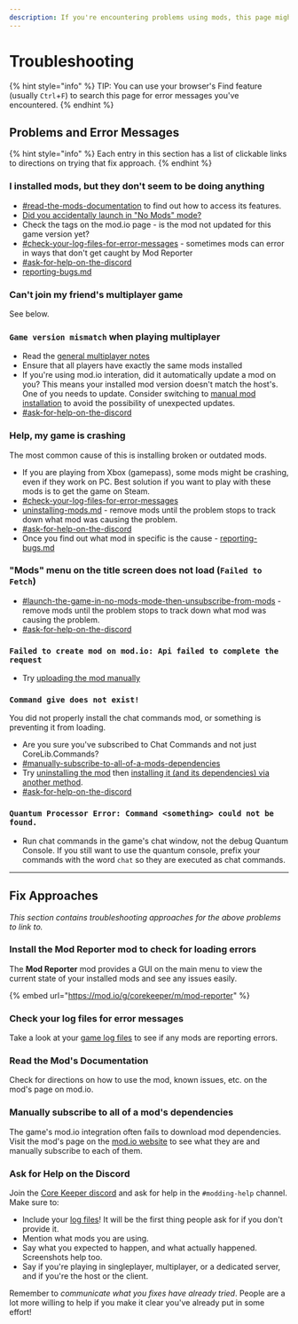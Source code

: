```yaml
---
description: If you're encountering problems using mods, this page might have the solution.
---
```


# Troubleshooting

{% hint style="info" %}
TIP: You can use your browser's Find feature (usually `Ctrl`+`F`) to search this page for error messages you've encountered.&#x20;
{% endhint %}

## Problems and Error Messages

{% hint style="info" %}
Each entry in this section has a list of clickable links to directions on trying that fix approach.
{% endhint %}

### I installed mods, but they don't seem to be doing anything

* [#read-the-mods-documentation](troubleshooting.md#read-the-mods-documentation "mention") to find out how to access its features.
* [Did you accidentally launch in "No Mods" mode?](uninstalling-mods.md#launch-the-game-in-no-mods-mode-then-unsubscribe-from-mods)
* Check the tags on the mod.io page - is the mod not updated for this game version yet?
* [#check-your-log-files-for-error-messages](troubleshooting.md#check-your-log-files-for-error-messages "mention")  - sometimes mods can error in ways that don't get caught by Mod Reporter
* [#ask-for-help-on-the-discord](troubleshooting.md#ask-for-help-on-the-discord "mention")
* [reporting-bugs.md](reporting-bugs.md "mention")

### Can't join my friend's multiplayer game

See below.

### **`Game version mismatch` when playing multiplayer**

* Read the [general multiplayer notes](installing-mods/for-multiplayer.md)
* Ensure that all players have exactly the same mods installed
* If you're using mod.io interation, did it automatically update a mod on you? This means your installed mod version doesn't match the host's. One of you needs to update. Consider switching to [manual mod installation](installing-mods/on-game-clients.md#manual-file-management) to avoid the possibility of unexpected updates.
* [#ask-for-help-on-the-discord](troubleshooting.md#ask-for-help-on-the-discord "mention")

### Help, my game is crashing

The most common cause of this is installing broken or outdated mods.

* If you are playing from Xbox (gamepass), some mods might be crashing, even if they work on PC. Best solution if you want to play with these mods is to get the game on Steam.
* [#check-your-log-files-for-error-messages](troubleshooting.md#check-your-log-files-for-error-messages "mention")
* [uninstalling-mods.md](uninstalling-mods.md "mention")  - remove mods until the problem stops to track down what mod was causing the problem.
* [#ask-for-help-on-the-discord](troubleshooting.md#ask-for-help-on-the-discord "mention")
* Once you find out what mod in specific is the cause - [reporting-bugs.md](reporting-bugs.md "mention")

### "Mods" menu on the title screen does not load (`Failed to Fetch`)

* [#launch-the-game-in-no-mods-mode-then-unsubscribe-from-mods](uninstalling-mods.md#launch-the-game-in-no-mods-mode-then-unsubscribe-from-mods "mention")  - remove mods until the problem stops to track down what mod was causing the problem.
* [#ask-for-help-on-the-discord](troubleshooting.md#ask-for-help-on-the-discord "mention")

### `Failed to create mod on mod.io: Api failed to complete the request`

* Try [uploading the mod manually](../creating-mods/releasing-mods/mod-files-upload.md)

### `Command give does not exist!`

You did not properly install the chat commands mod, or something is preventing it from loading.

* Are you sure you've subscribed to Chat Commands and not just CoreLib.Commands?
* [#manually-subscribe-to-all-of-a-mods-dependencies](troubleshooting.md#manually-subscribe-to-all-of-a-mods-dependencies "mention")
* Try [uninstalling the mod](uninstalling-mods.md) then [installing it (and its dependencies) via another method](installing-mods/).
* [#ask-for-help-on-the-discord](troubleshooting.md#ask-for-help-on-the-discord "mention")

### `Quantum Processor Error: Command <something> could not be found.`

* Run chat commands in the game's chat window, not the debug Quantum Console. If you still want to use the quantum console, prefix your commands with the word `chat` so they are executed as chat commands.

***

## Fix Approaches

_This section contains troubleshooting approaches for the above problems to link to._

### Install the Mod Reporter mod to check for loading errors

The **Mod Reporter** mod provides a GUI on the main menu to view the current state of your installed mods and see any issues easily.

{% embed url="https://mod.io/g/corekeeper/m/mod-reporter" %}

### Check your log files for error messages

Take a look at your [game log files](../concepts/important-folder-paths.md#log-files) to see if any mods are reporting errors.

### Read the Mod's Documentation

Check for directions on how to use the mod, known issues, etc. on the mod's page on mod.io.

### Manually subscribe to all of a mod's dependencies

The game's mod.io integration often fails to download mod dependencies. Visit the mod's page on the [mod.io website](https://mod.io/g/corekeeper/) to see what they are and manually subscribe to each of them.

### Ask for Help on the Discord

Join the [Core Keeper discord](https://discord.com/invite/corekeeper) and ask for help in the `#modding-help` channel. Make sure to:

* Include your [log files](../concepts/important-folder-paths.md#log-files)! It will be the first thing people ask for if you don't provide it.
* Mention what mods you are using.
* Say what you expected to happen, and what actually happened. Screenshots help too.
* Say if you're playing in singleplayer, multiplayer, or a dedicated server, and if you're the host or the client.

Remember to _communicate what you fixes have already tried_. People are a lot more willing to help if you make it clear you've already put in some effort!
